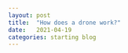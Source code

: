```yaml
---
layout: post
title:  "How does a drone work?"
date:   2021-04-19
categories: starting blog
---
```

